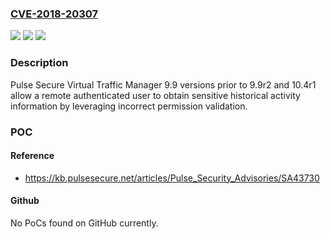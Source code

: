 ### [CVE-2018-20307](https://cve.mitre.org/cgi-bin/cvename.cgi?name=CVE-2018-20307)
![](https://img.shields.io/static/v1?label=Product&message=n%2Fa&color=blue)
![](https://img.shields.io/static/v1?label=Version&message=n%2Fa&color=blue)
![](https://img.shields.io/static/v1?label=Vulnerability&message=n%2Fa&color=brighgreen)

### Description

Pulse Secure Virtual Traffic Manager 9.9 versions prior to 9.9r2 and 10.4r1 allow a remote authenticated user to obtain sensitive historical activity information by leveraging incorrect permission validation.

### POC

#### Reference
- https://kb.pulsesecure.net/articles/Pulse_Security_Advisories/SA43730

#### Github
No PoCs found on GitHub currently.

